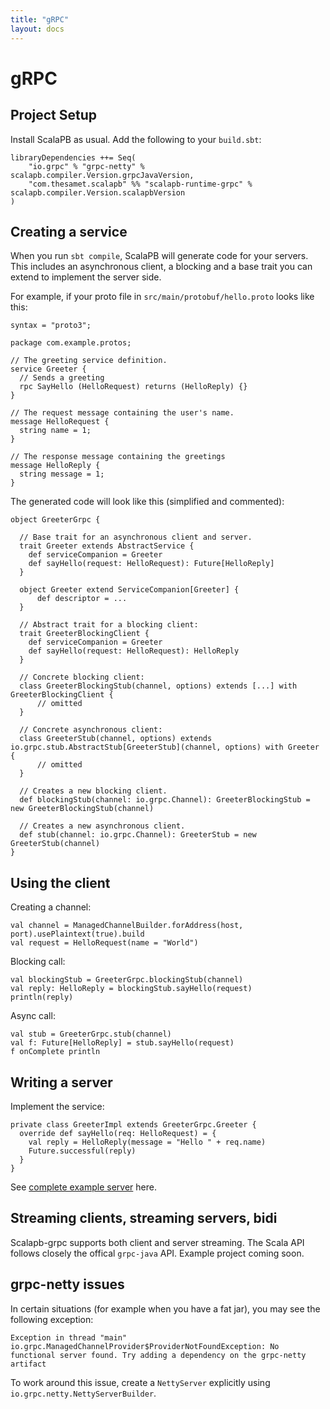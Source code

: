 ```yaml
---
title: "gRPC"
layout: docs
---
```


# gRPC

## Project Setup

Install ScalaPB as usual. Add the following to your `build.sbt`:

    libraryDependencies ++= Seq(
        "io.grpc" % "grpc-netty" % scalapb.compiler.Version.grpcJavaVersion,
        "com.thesamet.scalapb" %% "scalapb-runtime-grpc" % scalapb.compiler.Version.scalapbVersion
    )

## Creating a service

When you run `sbt compile`, ScalaPB will generate code for your servers. This
includes an asynchronous client, a blocking and a base trait you can extend to
implement the server side.

For example, if your proto file in `src/main/protobuf/hello.proto` looks like
this:

    syntax = "proto3";

    package com.example.protos;

    // The greeting service definition.
    service Greeter {
      // Sends a greeting
      rpc SayHello (HelloRequest) returns (HelloReply) {}
    }

    // The request message containing the user's name.
    message HelloRequest {
      string name = 1;
    }

    // The response message containing the greetings
    message HelloReply {
      string message = 1;
    }


The generated code will look like this (simplified and commented):

    object GreeterGrpc {

      // Base trait for an asynchronous client and server.
      trait Greeter extends AbstractService {
        def serviceCompanion = Greeter
        def sayHello(request: HelloRequest): Future[HelloReply]
      }

      object Greeter extend ServiceCompanion[Greeter] {
          def descriptor = ...
      }

      // Abstract trait for a blocking client:
      trait GreeterBlockingClient {
        def serviceCompanion = Greeter
        def sayHello(request: HelloRequest): HelloReply
      }

      // Concrete blocking client:
      class GreeterBlockingStub(channel, options) extends [...] with GreeterBlockingClient {
          // omitted
      }

      // Concrete asynchronous client:
      class GreeterStub(channel, options) extends io.grpc.stub.AbstractStub[GreeterStub](channel, options) with Greeter {
          // omitted
      }

      // Creates a new blocking client.
      def blockingStub(channel: io.grpc.Channel): GreeterBlockingStub = new GreeterBlockingStub(channel)

      // Creates a new asynchronous client.
      def stub(channel: io.grpc.Channel): GreeterStub = new GreeterStub(channel)
    }

## Using the client

Creating a channel:

    val channel = ManagedChannelBuilder.forAddress(host, port).usePlaintext(true).build
    val request = HelloRequest(name = "World")

Blocking call:

    val blockingStub = GreeterGrpc.blockingStub(channel)
    val reply: HelloReply = blockingStub.sayHello(request)
    println(reply)

Async call:

    val stub = GreeterGrpc.stub(channel)
    val f: Future[HelloReply] = stub.sayHello(request)
    f onComplete println

## Writing a server

Implement the service:

    private class GreeterImpl extends GreeterGrpc.Greeter {
      override def sayHello(req: HelloRequest) = {
        val reply = HelloReply(message = "Hello " + req.name)
        Future.successful(reply)
      }
    }

See
[complete example server](https://github.com/xuwei-k/grpc-scala-sample/blob/master/grpc-scala/src/main/scala/io/grpc/examples/helloworld/HelloWorldServer.scala) here.

## Streaming clients, streaming servers, bidi

Scalapb-grpc supports both client and server streaming. The Scala API follows
closely the offical `grpc-java` API. Example project coming soon.

## grpc-netty issues

In certain situations (for example when you have a fat jar), you may see the
following exception:

    Exception in thread "main" io.grpc.ManagedChannelProvider$ProviderNotFoundException: No functional server found. Try adding a dependency on the grpc-netty artifact

To work around this issue, create a `NettyServer` explicitly using
`io.grpc.netty.NettyServerBuilder`.
